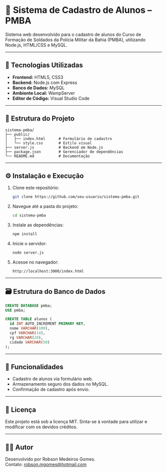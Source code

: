 # 📘 Sistema de Cadastro de Alunos – PMBA

Sistema web desenvolvido para o cadastro de alunos do Curso de Formação de Soldados da Polícia Militar da Bahia (PMBA), utilizando Node.js, HTML/CSS e MySQL.

---

## 🚀 Tecnologias Utilizadas

- **Frontend:** HTML5, CSS3
- **Backend:** Node.js com Express
- **Banco de Dados:** MySQL
- **Ambiente Local:** WampServer
- **Editor de Código:** Visual Studio Code

---

## 📂 Estrutura do Projeto

```
sistema-pmba/
├── public/
│   ├── index.html      # Formulário de cadastro
│   └── style.css       # Estilo visual
├── server.js           # Backend em Node.js
├── package.json        # Gerenciador de dependências
└── README.md           # Documentação
```

---

## ⚙️ Instalação e Execução

1. Clone este repositório:
   ```bash
   git clone https://github.com/seu-usuario/sistema-pmba.git
   ```

2. Navegue até a pasta do projeto:
   ```bash
   cd sistema-pmba
   ```

3. Instale as dependências:
   ```bash
   npm install
   ```

4. Inicie o servidor:
   ```bash
   node server.js
   ```

5. Acesse no navegador:
   ```
   http://localhost:3000/index.html
   ```

---

## 🗃️ Estrutura do Banco de Dados

```sql
CREATE DATABASE pmba;
USE pmba;

CREATE TABLE alunos (
  id INT AUTO_INCREMENT PRIMARY KEY,
  nome VARCHAR(100),
  cpf VARCHAR(14),
  rg VARCHAR(20),
  cidade VARCHAR(50)
);
```

---

## 📌 Funcionalidades

- Cadastro de alunos via formulário web.
- Armazenamento seguro dos dados no MySQL.
- Confirmação de cadastro após envio.

---

## 📄 Licença

Este projeto está sob a licença MIT. Sinta-se à vontade para utilizar e modificar com os devidos créditos.

---

## 🙋‍♂️ Autor

Desenvolvido por Robson Medeiros Gomes.  
Contato: robson.mgomes@hotmail.com

